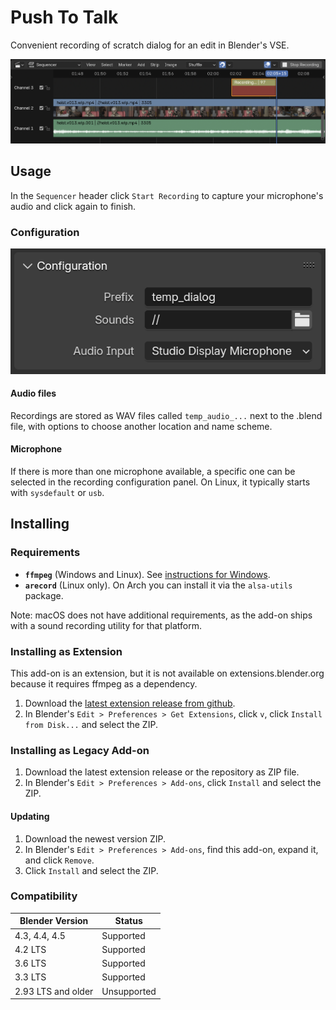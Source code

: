 # Push To Talk

Convenient recording of scratch dialog for an edit in Blender's VSE.

![Screenshot showing record button and created audio strip](docs/strip_and_button.png)


## Usage

In the `Sequencer` header click `Start Recording` to capture your microphone's audio and click again to finish.

### Configuration

![Recoding configuration panel UI](docs/panel.png)

#### Audio files
Recordings are stored as WAV files called `temp_audio_...` next to the .blend file, with options to choose another location and name scheme.

#### Microphone
If there is more than one microphone available, a specific one can be selected in the recording configuration panel.
On Linux, it typically starts with `sysdefault` or `usb`.


## Installing

### Requirements
- **`ffmpeg`** (Windows and Linux). See [instructions for Windows](https://www.geeksforgeeks.org/how-to-install-ffmpeg-on-windows/).
- **`arecord`** (Linux only). On Arch you can install it via the `alsa-utils` package.

Note: macOS does not have additional requirements, as the add-on ships with a sound recording utility for that platform.

### Installing as Extension

This add-on is an extension, but it is not available on extensions.blender.org because it requires ffmpeg as a dependency.

1. Download the [latest extension release from github](https://github.com/britalmeida/push_to_talk/releases).
2. In Blender's `Edit > Preferences > Get Extensions`, click `v`, click `Install from Disk...` and select the ZIP.


### Installing as Legacy Add-on

1. Download the latest extension release or the repository as ZIP file.
2. In Blender's `Edit > Preferences > Add-ons`, click `Install` and select the ZIP.

#### Updating

1. Download the newest version ZIP.
2. In Blender's `Edit > Preferences > Add-ons`, find this add-on, expand it, and click `Remove`.
3. Click `Install` and select the ZIP.


### Compatibility

| Blender Version    | Status      |
|--------------------|-------------|
| 4.3, 4.4, 4.5      | Supported   |
| 4.2 LTS            | Supported   |
| 3.6 LTS            | Supported   |
| 3.3 LTS            | Supported   |
| 2.93 LTS and older | Unsupported |
